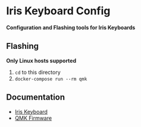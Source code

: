 # Iris Keyboard Config

**Configuration and Flashing tools for Iris Keyboards**

## Flashing

**Only Linux hosts supported**

1. `cd` to this directory
2. `docker-compose run --rm qmk`

## Documentation

* [Iris Keyboard](https://docs.keeb.io/iris-rev3-build-guide/)
* [QMK Firmware](https://github.com/qmk/qmk_firmware)
